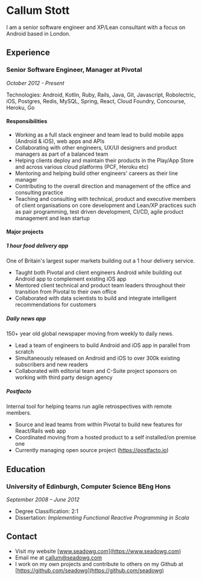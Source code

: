 # Callum Stott

I am a senior software engineer and XP/Lean consultant with a focus on Android based in London.

## Experience

### Senior Software Engineer, Manager at Pivotal

*October 2012 - Present*

Technologies: Android, Kotlin, Ruby, Rails, Java, Git, Javascript, Robolectric, iOS, Postgres, Redis, MySQL, Spring, React, Cloud Foundry, Concourse, Heroku, Go

#### Responsibilities

* Working as a full stack engineer and team lead to build mobile apps (Android & iOS), web apps and APIs
* Collaborating with other engineers, UX/UI designers and product managers as part of a balanced team
* Helping clients deploy and maintain their products in the Play/App Store and across various cloud platforms (PCF, Heroku etc)
* Mentoring and helping build other engineers' careers as their line manager
* Contributing to the overall direction and management of the office and consulting practice
* Teaching and consulting with technical, product and executive members of client organisations on core development and Lean/XP practices such as pair programming, test driven development, CI/CD, agile product management and lean startup

#### Major projects

##### 1 hour food delivery app

One of Britain's largest super markets building out a 1 hour delivery service.

* Taught both Pivotal and client engineers Android while building out Android app to complement existing iOS app
* Mentored client technical and product team leaders throughout their transition from Pivotal to their own office
* Collaborated with data scientists to build and integrate intelligent recommendations for customers

##### Daily news app

150+ year old global newspaper moving from weekly to daily news.

* Lead a team of engineers to build Android and iOS app in parallel from scratch
* Simultaneously released on Android and iOS to over 300k existing subscribers and new readers
* Collaborated with editorial team and C-Suite project sponsors on working with third party design agency

##### Postfacto

Internal tool for helping teams run agile retrospectives with remote members.

* Source and lead teams from within Pivotal to build new features for React/Rails web app
* Coordinated moving from a hosted product to a self installed/on premise one
* Currently managing open source project (https://postfacto.io)

## Education

### University of Edinburgh, Computer Science BEng Hons

*September 2008 – June 2012*

* Degree Classification: 2:1
* Dissertation: *Implementing Functional Reactive Programming in Scala*

## Contact

* Visit my website [www.seadowg.com](https://www.seadowg.com)
* Email me at callum@seadowg.com
* I work on my own projects and contribute to others on my Github at [https://github.com/seadowg](https://github.com/seadowg)
